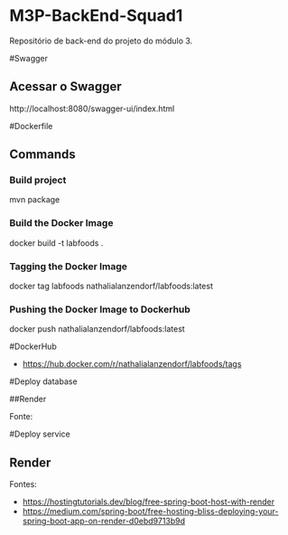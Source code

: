 # M3P-BackEnd-Squad1
Repositório de back-end do projeto do módulo 3.

#Swagger

## Acessar o Swagger
http://localhost:8080/swagger-ui/index.html


#Dockerfile

## Commands

### Build project
mvn package

### Build the Docker Image
docker build -t labfoods .

### Tagging the Docker Image
docker tag labfoods nathalialanzendorf/labfoods:latest

### Pushing the Docker Image to Dockerhub
docker push nathalialanzendorf/labfoods:latest 

#DockerHub

- https://hub.docker.com/r/nathalialanzendorf/labfoods/tags

#Deploy database

##Render

Fonte: 


#Deploy service

## Render

Fontes: 
 - https://hostingtutorials.dev/blog/free-spring-boot-host-with-render
 - https://medium.com/spring-boot/free-hosting-bliss-deploying-your-spring-boot-app-on-render-d0ebd9713b9d